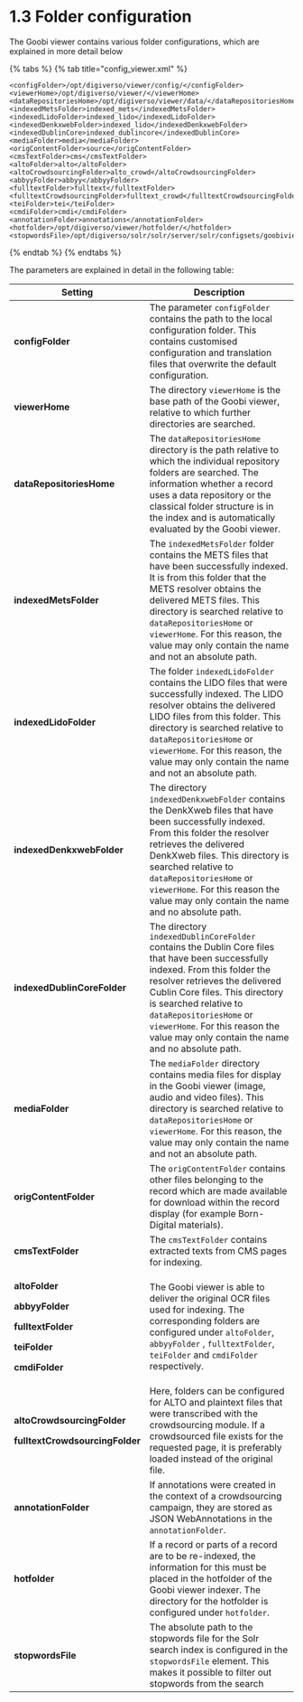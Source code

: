 # 1.3 Folder configuration

The Goobi viewer contains various folder configurations, which are explained in more detail below

{% tabs %}
{% tab title="config_viewer.xml" %}
```markup
<configFolder>/opt/digiverso/viewer/config/</configFolder>
‌<viewerHome>/opt/digiverso/viewer/</viewerHome>
‌<dataRepositoriesHome>/opt/digiverso/viewer/data/</dataRepositoriesHome>
‌<indexedMetsFolder>indexed_mets</indexedMetsFolder>
‌<indexedLidoFolder>indexed_lido</indexedLidoFolder>
‌<indexedDenkxwebFolder>indexed_lido</indexedDenkxwebFolder>
<indexedDublinCore>indexed_dublincore</indexedDublinCore>
‌<mediaFolder>media</mediaFolder>
‌<origContentFolder>source</origContentFolder>
‌<cmsTextFolder>cms</cmsTextFolder>
<altoFolder>alto</altoFolder>
<altoCrowdsourcingFolder>alto_crowd</altoCrowdsourcingFolder>
<abbyyFolder>abbyy</abbyyFolder>
<fulltextFolder>fulltext</fulltextFolder>
<fulltextCrowdsourcingFolder>fulltext_crowd</fulltextCrowdsourcingFolder>
<teiFolder>tei</teiFolder>
<cmdiFolder>cmdi</cmdiFolder>
<annotationFolder>annotations</annotationFolder>
‌<hotfolder>/opt/digiverso/viewer/hotfolder/</hotfolder>
‌<stopwordsFile>/opt/digiverso/solr/solr/server/solr/configsets/goobiviewer/conf/lang/stopwords.txt</stopwordsFile>
```
{% endtab %}
{% endtabs %}

The parameters are explained in detail in the following table:

| Setting                                                                                                                                                                        | Description                                                                                                                                                                                                                                                                                                                                   |
| ------------------------------------------------------------------------------------------------------------------------------------------------------------------------------ | --------------------------------------------------------------------------------------------------------------------------------------------------------------------------------------------------------------------------------------------------------------------------------------------------------------------------------------------- |
| **configFolder**                                                                                                                                                               | The parameter `configFolder` contains the path to the local configuration folder. This contains customised configuration and translation files that overwrite the default configuration.                                                                                                                                                      |
| **viewerHome**                                                                                                                                                                 | The directory `viewerHome` is the base path of the Goobi viewer, relative to which further directories are searched.                                                                                                                                                                                                                          |
| **dataRepositoriesHome**                                                                                                                                                       | The `dataRepositoriesHome` directory is the path relative to which the individual repository folders are searched. The information whether a record uses a data repository or the classical folder structure is in the index and is automatically evaluated by the Goobi viewer.                                                              |
| **indexedMetsFolder**                                                                                                                                                          | The `indexedMetsFolder` folder contains the METS files that have been successfully indexed. It is from this folder that the METS resolver obtains the delivered METS files. This directory is searched relative to `dataRepositoriesHome` or `viewerHome`. For this reason, the value may only contain the name and not an absolute path.     |
| **indexedLidoFolder**                                                                                                                                                          | The folder `indexedLidoFolder` contains the LIDO files that were successfully indexed. The LIDO resolver obtains the delivered LIDO files from this folder. This directory is searched relative to `dataRepositoriesHome` or `viewerHome`. For this reason, the value may only contain the name and not an absolute path.                     |
| **indexedDenkxwebFolder**                                                                                                                                                      | The directory `indexedDenkxwebFolder` contains the DenkXweb files that have been successfully indexed. From this folder the resolver retrieves the delivered DenkXweb files. This directory is searched relative to `dataRepositoriesHome` or `viewerHome`. For this reason the value may only contain the name and no absolute path.         |
| **indexedDublinCoreFolder**                                                                                                                                                    | The directory `indexedDublinCoreFolder` contains the Dublin Core files that have been successfully indexed. From this folder the resolver retrieves the delivered Cublin Core files. This directory is searched relative to `dataRepositoriesHome` or `viewerHome`. For this reason the value may only contain the name and no absolute path. |
| **mediaFolder**                                                                                                                                                                | The `mediaFolder` directory contains media files for display in the Goobi viewer (image, audio and video files). This directory is searched relative to `dataRepositoriesHome` or `viewerHome`. For this reason, the value may only contain the name and not an absolute path.                                                                |
| **origContentFolder**                                                                                                                                                          | The `origContentFolder` contains other files belonging to the record which are made available for download within the record display (for example Born-Digital materials).                                                                                                                                                                    |
| **cmsTextFolder**                                                                                                                                                              | The `cmsTextFolder` contains extracted texts from CMS pages for indexing.                                                                                                                                                                                                                                                                     |
| <p><strong>altoFolder</strong></p><p><strong>abbyyFolder</strong></p><p><strong>fulltextFolder</strong></p><p><strong>teiFolder</strong></p><p><strong>cmdiFolder</strong></p> | The Goobi viewer is able to deliver the original OCR files used for indexing. The corresponding folders are configured under `altoFolder`, `abbyyFolder` , `fulltextFolder`,  `teiFolder` and `cmdiFolder` respectively.                                                                                                                      |
| <p><strong>altoCrowdsourcingFolder</strong></p><p><strong>fulltextCrowdsourcingFolder</strong></p>                                                                             | Here, folders can be configured for ALTO and plaintext files that were transcribed with the crowdsourcing module. If a crowdsourced file exists for the requested page, it is preferably loaded instead of the original file.                                                                                                                 |
| **annotationFolder**                                                                                                                                                           | If annotations were created in the context of a crowdsourcing campaign, they are stored as JSON WebAnnotations in the `annotationFolder`.                                                                                                                                                                                                     |
| **hotfolder**                                                                                                                                                                  | If a record or parts of a record are to be re-indexed, the information for this must be placed in the hotfolder of the Goobi viewer indexer. The directory for the hotfolder is configured under `hotfolder`.                                                                                                                                 |
| **stopwordsFile**                                                                                                                                                              | The absolute path to the stopwords file for the Solr search index is configured in the `stopwordsFile` element. This makes it possible to filter out stopwords from the search                                                                                                                                                                |
